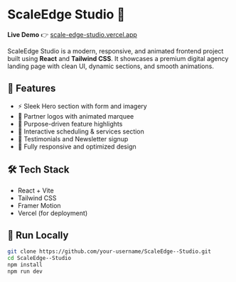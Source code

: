 # ScaleEdge Studio 🚀

**Live Demo** 👉 [scale-edge-studio.vercel.app](https://scale-edge-studio.vercel.app)

ScaleEdge Studio is a modern, responsive, and animated frontend project built using **React** and **Tailwind CSS**. It showcases a premium digital agency landing page with clean UI, dynamic sections, and smooth animations.

## 🚧 Features

- ⚡ Sleek Hero section with form and imagery  
- 🤝 Partner logos with animated marquee  
- 🧠 Purpose-driven feature highlights  
- 📅 Interactive scheduling & services section  
- 💬 Testimonials and Newsletter signup  
- 🎨 Fully responsive and optimized design

## 🛠 Tech Stack

- React + Vite  
- Tailwind CSS  
- Framer Motion  
- Vercel (for deployment)

## 📁 Run Locally

```bash
git clone https://github.com/your-username/ScaleEdge--Studio.git
cd ScaleEdge--Studio
npm install
npm run dev

 
 
